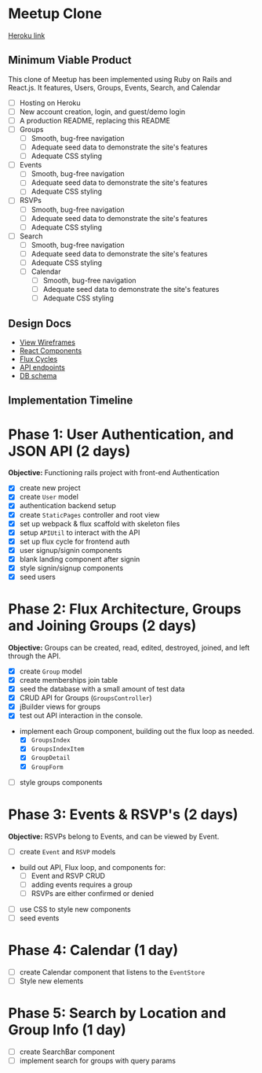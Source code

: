 # Meetup Clone

[Heroku link][heroku]

[heroku]: http://www.meetupclone.herokuapp.com

## Minimum Viable Product

This clone of Meetup has been implemented using Ruby on Rails and React.js.
It features, Users, Groups, Events, Search, and Calendar

- [ ] Hosting on Heroku
- [ ] New account creation, login, and guest/demo login
- [ ] A production README, replacing this README
- [ ] Groups
  - [ ] Smooth, bug-free navigation
  - [ ] Adequate seed data to demonstrate the site's features
  - [ ] Adequate CSS styling
- [ ] Events
  - [ ] Smooth, bug-free navigation
  - [ ] Adequate seed data to demonstrate the site's features
  - [ ] Adequate CSS styling
- [ ] RSVPs
  - [ ] Smooth, bug-free navigation
  - [ ] Adequate seed data to demonstrate the site's features
  - [ ] Adequate CSS styling
- [ ] Search
  - [ ] Smooth, bug-free navigation
  - [ ] Adequate seed data to demonstrate the site's features
  - [ ] Adequate CSS styling
  - [ ] Calendar
    - [ ] Smooth, bug-free navigation
    - [ ] Adequate seed data to demonstrate the site's features
    - [ ] Adequate CSS styling

## Design Docs
* [View Wireframes][views]
* [React Components][components]
* [Flux Cycles][flux-cycles]
* [API endpoints][api-endpoints]
* [DB schema][schema]

[views]: docs/views.md
[components]: docs/components.md
[flux-cycles]: docs/flux-cycles.md
[api-endpoints]: docs/api-endpoints.md
[schema]: docs/schema.md

## Implementation Timeline

# Phase 1: User Authentication, and JSON API (2 days)

**Objective:** Functioning rails project with front-end Authentication

- [x] create new project
- [x] create `User` model
- [x] authentication backend setup
- [x] create `StaticPages` controller and root view
- [x] set up webpack & flux scaffold with skeleton files
- [x] setup `APIUtil` to interact with the API
- [x] set up flux cycle for frontend auth
- [x] user signup/signin components
- [x] blank landing component after signin
- [x] style signin/signup components
- [x] seed users

# Phase 2: Flux Architecture, Groups and Joining Groups (2 days)

**Objective:** Groups can be created, read, edited, destroyed, joined, and left through
the API.

- [x] create `Group` model
- [x] create memberships join table
- [x] seed the database with a small amount of test data
- [x] CRUD API for Groups (`GroupsController`)
- [x] jBuilder views for groups
- [x] test out API interaction in the console.
- implement each Group component, building out the flux loop as needed.
  - [x] `GroupsIndex`
  - [x] `GroupsIndexItem`
  - [x] `GroupDetail`
  - [x] `GroupForm`
- [ ] style groups components


# Phase 3: Events & RSVP's (2 days)

**Objective:** RSVPs belong to Events, and can be viewed by Event.

- [ ] create `Event` and `RSVP` models
- build out API, Flux loop, and components for:
  - [ ] Event and RSVP CRUD
  - [ ] adding events requires a group
  - [ ] RSVPs are either confirmed or denied
- [ ] use CSS to style new components
- [ ] seed events

# Phase 4: Calendar (1 day)

- [ ] create Calendar component that listens to the `EventStore`
- [ ] Style new elements

# Phase 5: Search by Location and Group Info (1 day)

- [ ] create SearchBar component
- [ ] implement search for groups with query params

[phase-one]: docs/phases/phase1.md
[phase-two]: docs/phases/phase2.md
[phase-three]: docs/phases/phase3.md
[phase-four]: docs/phases/phase4.md
[phase-five]: docs/phases/phase5.md
